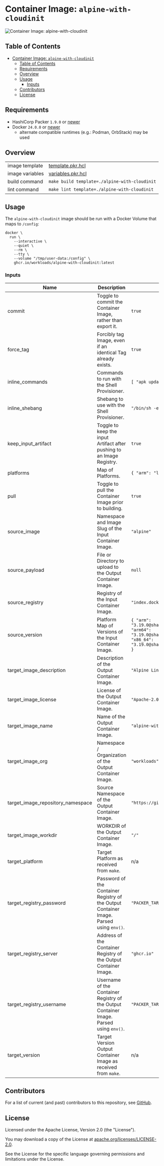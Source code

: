 # Container Image: `alpine-with-cloudinit`

![Container Image: `alpine-with-cloudinit`](https://assets.workloads.io/container-images/alpine-with-cloudinit.png)

## Table of Contents

<!-- TOC -->
* [Container Image: `alpine-with-cloudinit`](#container-image-alpine-with-cloudinit)
  * [Table of Contents](#table-of-contents)
  * [Requirements](#requirements)
  * [Overview](#overview)
  * [Usage](#usage)
    * [Inputs](#inputs)
  * [Contributors](#contributors)
  * [License](#license)
<!-- TOC -->

## Requirements

- HashiCorp Packer `1.9.0` or [newer](https://developer.hashicorp.com/packer/downloads)
- Docker `24.0.0` or [newer](https://www.docker.com/products/docker-desktop/)
  - alternate compatible runtimes (e.g.: Podman, OrbStack) may be used

## Overview

|                 |                                               |
|-----------------|-----------------------------------------------|
| image template  | [template.pkr.hcl](template.pkr.hcl)                       |
| image variables | [variables.pkr.hcl](variables.pkr.hcl)                      |
| build command   | `make build template=./alpine-with-cloudinit` |
| lint command    | `make lint template=./alpine-with-cloudinit`  |

## Usage

The `alpine-with-cloudinit` image should be run with a Docker Volume that maps to `/config`:

```shell
docker \
  run \
    --interactive \
    --quiet \
    --rm \
    --tty \
    --volume "/tmp/user-data:/config" \
    ghcr.io/workloads/alpine-with-cloudinit:latest
```

<!-- BEGIN_PACKER_DOCS -->
### Inputs

| Name | Description | Default |
|------|-------------|---------|
| commit | Toggle to commit the Container Image, rather than export it. | `true` |
| force_tag | Forcibly tag Image, even if an identical Tag already exists. | `true` |
| inline_commands | Commands to run with the Shell Provisioner. | ```[ "apk update", "apk upgrade", "apk add cloud-init", "apk fix" ]``` |
| inline_shebang | Shebang to use with the Shell Provisioner. | `"/bin/sh -e"` |
| keep_input_artifact | Toggle to keep the input Artifact after pushing to an Image Registry. | `true` |
| platforms | Map of Platforms. | ```{ "arm": "linux/arm/v7", "arm64": "linux/arm64/v8", "x86_64": "linux/amd64" }``` |
| pull | Toggle to pull the Container Image prior to building. | `true` |
| source_image | Namespace and Image Slug of the Input Container Image. | `"alpine"` |
| source_payload | File or Directory to upload to the Output Container Image. | `null` |
| source_registry | Registry of the Input Container Image. | `"index.docker.io"` |
| source_version | Platform Map of Versions of the Input Container Image. | ```{ "arm": "3.19.0@sha256:41f5f86616c51186dde18811bae696c689d6d492e1428f84fd74d42b43799c71", "arm64": "3.19.0@sha256:a70bcfbd89c9620d4085f6bc2a3e2eef32e8f3cdf5a90e35a1f95dcbd7f71548", "x86_64": "3.19.0@sha256:13b7e62e8df80264dbb747995705a986aa530415763a6c58f84a3ca8af9a5bcd" }``` |
| target_image_description | Description of the Output Container Image. | `"Alpine Linux with Cloud-Init"` |
| target_image_license | License of the Output Container Image. | `"Apache-2.0"` |
| target_image_name | Name of the Output Container Image. | `"alpine-with-cloudinit"` |
| target_image_org | Namespace / Organization of the Output Container Image. | `"workloads"` |
| target_image_repository_namespace | Source Namespace of the Output Container Image. | `"https://github.com/workloads"` |
| target_image_workdir | WORKDIR of the Output Container Image. | `"/"` |
| target_platform | Target Platform as received from `make`. | n/a |
| target_registry_password | Password of the Container Registry of the Output Container Image. Parsed using `env()`. | `"PACKER_TARGET_REGISTRY_PASSWORD"` |
| target_registry_server | Address of the Container Registry of the Output Container Image. | `"ghcr.io"` |
| target_registry_username | Username of the Container Registry of the Output Container Image. Parsed using `env()`. | `"PACKER_TARGET_REGISTRY_USERNAME"` |
| target_version | Target Version Output Container Image as received from `make`. | n/a |
<!-- END_PACKER_DOCS -->

## Contributors

For a list of current (and past) contributors to this repository, see [GitHub](https://github.com/workloads/container-images/graphs/contributors).

## License

Licensed under the Apache License, Version 2.0 (the "License").

You may download a copy of the License at [apache.org/licenses/LICENSE-2.0](http://www.apache.org/licenses/LICENSE-2.0).

See the License for the specific language governing permissions and limitations under the License.
